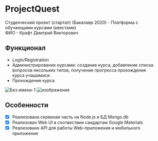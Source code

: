 # ProjectQuest
Студенческий проект (стартап) (Бакалавр 2020) - Платформа с обучающими курсами (квестами)  
ФИО - Крафт Дмитрий Викторович

## Функционал
* Login/Registration
* Администрирование курсами: создание курса, добавление списка вопросов несольких типов, получение прогресса прохождения курса учашимися.
* Прохождение курса

![Без имени-1](https://user-images.githubusercontent.com/50046999/183635706-f232881b-d2af-418c-9213-0ab777a18a80.png)
![изображение](https://user-images.githubusercontent.com/50046999/183636628-6c4e044e-9964-4783-bc47-c1dab73b6806.png)

## Особенности
- [x] Реализована сервеная часть на Node.js и БД Mongo.db
- [x] Реализован Web UI в соотвествии сандартам Google Materials
- [x] Реализовано API для работы Web-приложения и мобильного приложения
